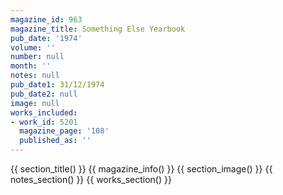 ```yaml
---
magazine_id: 963
magazine_title: Something Else Yearbook
pub_date: '1974'
volume: ''
number: null
month: ''
notes: null
pub_date1: 31/12/1974
pub_date2: null
image: null
works_included:
- work_id: 5201
  magazine_page: '108'
  published_as: ''
---
```


{{ section_title() }}
{{ magazine_info() }}
{{ section_image() }}
{{ notes_section() }}
{{ works_section() }}
